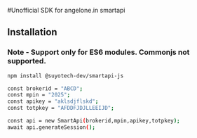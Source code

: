 #Unofficial SDK for angelone.in smartapi

## Installation

### Note - Support only for ES6 modules. Commonjs not supported.

```bash
npm install @suyotech-dev/smartapi-js
```

```bash
const brokerid = "ABCD";
const mpin = "2025";
const apikey = "aklsdjflskd";
const totpkey = "AFDDFJDJLLEEIJD";

const api = new SmartApi(brokerid,mpin,apikey,totpkey);
await api.generateSession();
```

